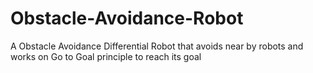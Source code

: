 # Obstacle-Avoidance-Robot
A Obstacle Avoidance Differential Robot that avoids near by robots and works on Go to Goal principle to reach its goal
